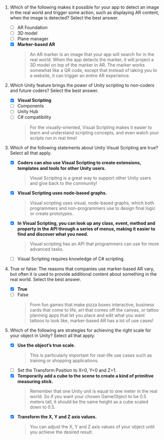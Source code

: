 1. Which of the following makes it possible for your app to detect an image in the real world and trigger some action, such as displaying AR content, when the image is detected? Select the best answer.

   - [ ] AR Foundation
   - [ ] 3D model
   - [ ] Plane manager
   - [x] **Marker-based AR**
     > An AR marker is an image that your app will search for in the real world. When the app detects the marker, it will project a 3D model on top of the marker in AR. The marker works somewhat like a QR code, except that instead of taking you to a website, it can trigger an entire AR experience.

2. Which Unity feature brings the power of Unity scripting to non-coders and future coders? Select the best answer.

   - [x] **Visual Scripting**
   - [ ] Components
   - [ ] Unity Hub
   - [ ] C# compatibility
     > For the visually-oriented, Visual Scripting makes it easier to learn and understand scripting concepts, and even watch your scripts run in real time!

3. Which of the following statements about Unity Visual Scripting are true? Select all that apply.

   - [x] **Coders can also use Visual Scripting to create extensions, templates and tools for other Unity users.**
     > Visual Scripting is a great way to support other Unity users and give back to the community!
   - [x] **Visual Scripting uses node-based graphs.**
     > Visual scripting uses visual, node-based graphs, which both programmers and non-programmers use to design final logic or create prototypes.
   - [x] **In Visual Scripting, you can look up any class, event, method and property in the API through a series of menus, making it easier to find and discover what you need.**
     > Visual scripting has an API that programmers can use for more advanced tasks.
   - [ ] Visual Scripting requires knowledge of C# scripting.

4. True or false: The reasons that companies use marker-based AR vary, but often it is used to provide additional content about something in the real world. Select the best answer.

   - [x] **True**
   - [ ] False
     > From fun games that make pizza boxes interactive, business cards that come to life, art that comes off the canvas, or tattoo planning apps that let you place and edit what you want tattoos to look like, marker-based AR has a lot of use cases!

5. Which of the following are strategies for achieving the right scale for your object in Unity? Select all that apply.

   - [x] **Use the object’s true scale.**
     > This is particularly important for real-life use cases such as training or shopping applications.
   - [ ] Set the Transform Position to X=0, Y=0 and Z=1.
   - [x] **Temporarily add a cube to the scene to create a kind of primitive measuring stick.**
     > Remember that one Unity unit is equal to one meter in the real world. So if you want your chosen GameObject to be 0.5 meters tall, it should be the same height as a cube scaled down to 0.5.
   - [x] **Transform the X, Y and Z axis values.**
     > You can adjust the X, Y and Z axis values of your object until you achieve the desired result.
